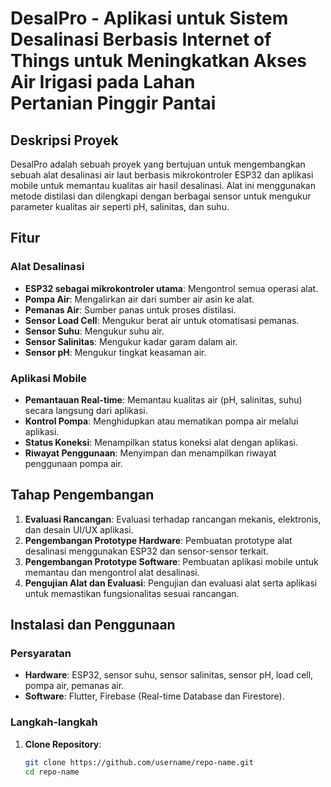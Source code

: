 # DesalPro - Aplikasi untuk Sistem Desalinasi Berbasis Internet of Things untuk Meningkatkan Akses Air Irigasi pada Lahan Pertanian Pinggir Pantai

## Deskripsi Proyek

DesalPro adalah sebuah proyek yang bertujuan untuk mengembangkan sebuah alat desalinasi air laut berbasis mikrokontroler ESP32 dan aplikasi mobile untuk memantau kualitas air hasil desalinasi. Alat ini menggunakan metode distilasi dan dilengkapi dengan berbagai sensor untuk mengukur parameter kualitas air seperti pH, salinitas, dan suhu.

## Fitur

### Alat Desalinasi

- **ESP32 sebagai mikrokontroler utama**: Mengontrol semua operasi alat.
- **Pompa Air**: Mengalirkan air dari sumber air asin ke alat.
- **Pemanas Air**: Sumber panas untuk proses distilasi.
- **Sensor Load Cell**: Mengukur berat air untuk otomatisasi pemanas.
- **Sensor Suhu**: Mengukur suhu air.
- **Sensor Salinitas**: Mengukur kadar garam dalam air.
- **Sensor pH**: Mengukur tingkat keasaman air.

### Aplikasi Mobile

- **Pemantauan Real-time**: Memantau kualitas air (pH, salinitas, suhu) secara langsung dari aplikasi.
- **Kontrol Pompa**: Menghidupkan atau mematikan pompa air melalui aplikasi.
- **Status Koneksi**: Menampilkan status koneksi alat dengan aplikasi.
- **Riwayat Penggunaan**: Menyimpan dan menampilkan riwayat penggunaan pompa air.

## Tahap Pengembangan

1. **Evaluasi Rancangan**: Evaluasi terhadap rancangan mekanis, elektronis, dan desain UI/UX aplikasi.
2. **Pengembangan Prototype Hardware**: Pembuatan prototype alat desalinasi menggunakan ESP32 dan sensor-sensor terkait.
3. **Pengembangan Prototype Software**: Pembuatan aplikasi mobile untuk memantau dan mengontrol alat desalinasi.
4. **Pengujian Alat dan Evaluasi**: Pengujian dan evaluasi alat serta aplikasi untuk memastikan fungsionalitas sesuai rancangan.

## Instalasi dan Penggunaan

### Persyaratan

- **Hardware**: ESP32, sensor suhu, sensor salinitas, sensor pH, load cell, pompa air, pemanas air.
- **Software**: Flutter, Firebase (Real-time Database dan Firestore).

### Langkah-langkah

1. **Clone Repository**:
   ```sh
   git clone https://github.com/username/repo-name.git
   cd repo-name
